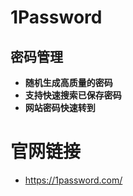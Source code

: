 # 1Password

## 密码管理
* **随机生成高质量的密码**
* **支持快速搜索已保存密码**
* **网站密码快速转到**

# 官网链接
* https://1password.com/